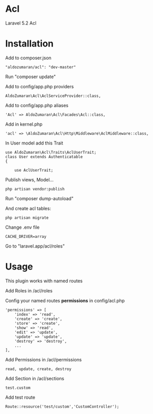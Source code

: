 # Acl
Laravel 5.2 Acl

# Installation

Add to composer.json
    
    "aldozumaran/acl": "dev-master"
    
Run
    "composer update"
    
Add to config/app.php providers


    AldoZumaran\Acl\AclServiceProvider::class,
          

Add to config/app.php aliases
        
          
    'Acl' => AldoZumaran\Acl\Facades\Acl::class,

Add in kernel.php

    'acl' => \AldoZumaran\Acl\Http\Middleware\AclMiddleware::class,


In User model add this Trait

    use AldoZumaran\Acl\Traits\AclUserTrait;
    class User extends Authenticatable
    {
    
        use AclUserTrait;
     
Publish views, Model...

    php artisan vendor:publish
    
Run "composer dump-autoload"

And create acl tables:
    
    php artisan migrate

Change .env file 

    CACHE_DRIVER=array
    

Go to "laravel.app/acl/roles"

# Usage

This plugin works with named routes

Add Roles in /acl/roles

Config your named routes <b>permissions</b> in config/acl.php

    'permissions' => [
        'index' => 'read',
        'create' => 'create',
        'store' => 'create',
        'show' => 'read',
        'edit' => 'update',
        'update' => 'update',
        'destroy' => 'destroy',
        ...
    ],
    
Add Permissions in /acl/permissions

    read, update, create, destroy
    
Add Section in /acl/sections

    test.custom

Add test route 

    Route::resource('test/custom','CustomController');
    
    

